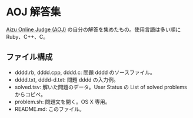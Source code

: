 AOJ 解答集
==========
[Aizu Online Judge (AOJ)](http://judge.u-aizu.ac.jp/onlinejudge/) の自分の解答を集めたもの。使用言語は多い順に Ruby、C++、C。

ファイル構成
------------
* dddd.rb, dddd.cpp, dddd.c: 問題 dddd のソースファイル。
* dddd.txt, dddd-d.txt: 問題 dddd の入力例。
* solved.tsv: 解いた問題のデータ。User Status の List of solved problems からコピペ。
* problem.sh: 問題文を開く。OS X 専用。
* README.md: このファイル。
